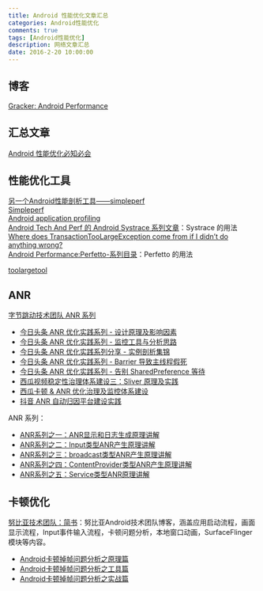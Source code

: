 ```yaml
---
title: Android 性能优化文章汇总
categories: Android性能优化
comments: true
tags: [Android性能优化]
description: 网络文章汇总
date: 2016-2-20 10:00:00
---
```


## 博客

[Gracker: Android Performance](https://androidperformance.com/#)

## 汇总文章

[Android 性能优化必知必会](https://www.androidperformance.com/2018/05/07/Android-performance-optimization-skills-and-tools/#)    

## 性能优化工具

[另一个Android性能剖析工具——simpleperf](https://zhuanlan.zhihu.com/p/25277481)    
[Simpleperf](https://developer.android.com/ndk/guides/simpleperf?hl=zh-cn)    
[Android application profiling](https://android.googlesource.com/platform/system/extras/+/refs/heads/main/simpleperf/doc/android_application_profiling.md)    
[Android Tech And Perf 的 Android Systrace 系列文章](https://www.androidperformance.com/2019/05/28/Android-Systrace-About/#)：Systrace 的用法    
[Where does TransactionTooLargeException come from if I didn’t do anything wrong?](https://proandroiddev.com/where-does-transactiontoolargeexception-come-from-if-i-didnt-do-anything-wrong-792843835d4f)    
[Android Performance:Perfetto-系列目录](https://www.androidperformance.com/2024/03/27/Android-Perfetto-101/#/Perfetto-%E7%B3%BB%E5%88%97%E7%9B%AE%E5%BD%95)：Perfetto 的用法


[toolargetool](https://github.com/guardian/toolargetool)    

## ANR

[字节跳动技术团队 ANR 系列](https://mp.weixin.qq.com/mp/appmsgalbum?__biz=MzI1MzYzMjE0MQ==&action=getalbum&album_id=1780091311874686979&scene=173&from_msgid=2247488116&from_itemidx=1&count=3&nolastread=1#wechat_redirect)    
 - [今日头条 ANR 优化实践系列 - 设计原理及影响因素 ](https://mp.weixin.qq.com/s?__biz=MzI1MzYzMjE0MQ==&mid=2247488116&idx=1&sn=fdf80fa52c57a3360ad1999da2a9656b&chksm=e9d0d996dea750807aadc62d7ed442948ad197607afb9409dd5a296b16fb3d5243f9224b5763&scene=178&cur_album_id=1780091311874686979#rd)
 - [今日头条 ANR 优化实践系列 - 监控工具与分析思路 ](https://mp.weixin.qq.com/s?__biz=MzI1MzYzMjE0MQ==&mid=2247488182&idx=1&sn=6337f1b51d487057b162064c3e24c439&chksm=e9d0d954dea75042193ed09f30eb8ba0acd93870227c5d33b33361b739a03562afb685df9215&scene=178&cur_album_id=1780091311874686979#rd)
 - [ 今日头条 ANR 优化实践系列分享 - 实例剖析集锦 ](https://mp.weixin.qq.com/s?__biz=MzI1MzYzMjE0MQ==&mid=2247488243&idx=1&sn=1f948e0ef616c6dfe54513a2a94357be&chksm=e9d0d911dea75007f36b3701b51842b9fa40969fe8175c2cb4aecf96793504602c574945d636&scene=178&cur_album_id=1780091311874686979#rd)
 - [ 今日头条 ANR 优化实践系列 - Barrier 导致主线程假死 ](https://mp.weixin.qq.com/s?__biz=MzI1MzYzMjE0MQ==&mid=2247488314&idx=1&sn=559e52288ae2730a580fcd550f22d895&chksm=e9d0d8d8dea751ceecb715d472796f0c678a9358abf91eb279cdb0576329595e87531e221438&scene=178&cur_album_id=1780091311874686979#rd)
 - [ 今日头条 ANR 优化实践系列 - 告别 SharedPreference 等待 ](https://mp.weixin.qq.com/s?__biz=MzI1MzYzMjE0MQ==&mid=2247488558&idx=1&sn=27dda3c3630116d37ab56a8c7bdf1382&chksm=e9d0dfccdea756daed46b340fb8021b57ea8cc300e58bdb59f0305f8290704984308a089bf2d&scene=178&cur_album_id=1780091311874686979#rd)
 - [ 西瓜视频稳定性治理体系建设三：Sliver 原理及实践 ](https://mp.weixin.qq.com/s?__biz=MzI1MzYzMjE0MQ==&mid=2247489902&idx=1&sn=bfdf9f48dc6dc973722b5dcab9cd5882&chksm=e9d0d28cdea75b9ad255eb5de227240d2e6f0e9d66e562d3f49cf69f8ed4127c9954ef21bb6d&scene=178&cur_album_id=1780091311874686979#rd)
 - [ 西瓜卡顿 & ANR 优化治理及监控体系建设 ](https://mp.weixin.qq.com/s?__biz=MzI1MzYzMjE0MQ==&mid=2247489949&idx=1&sn=01948c047c0ce203956a3cf81dd20e83&chksm=e9d0d27fdea75b697e70a665b4c6912a8081649700766cf007a7b75d420a57089fe06d2e85b0&scene=178&cur_album_id=1780091311874686979&poc_token=HCkNZ2WjlVAuvciKFnHtUseZAdIEwaKjmM2Hj8bZ)
 - [抖音 ANR 自动归因平台建设实践 ](https://mp.weixin.qq.com/s/ZMkj-VvG5sFfTCfIcFa4mg)

ANR 系列：    
 - [ANR系列之一：ANR显示和日志生成原理讲解](https://blog.csdn.net/rzleilei/article/details/120720918)
 - [ANR系列之二：Input类型ANR产生原理讲解](https://blog.csdn.net/rzleilei/article/details/127118071)
 - [ANR系列之三：broadcast类型ANR产生原理讲解](https://blog.csdn.net/rzleilei/article/details/127401168)
 - [ANR系列之四：ContentProvider类型ANR产生原理讲解](https://blog.csdn.net/rzleilei/article/details/128039319)
 - [ANR系列之五：Service类型ANR原理讲解](https://blog.csdn.net/rzleilei/article/details/128491937)

## 卡顿优化

[努比亚技术团队：简书](https://www.jianshu.com/u/167b54662111)：努比亚Android技术团队博客，涵盖应用启动流程，画面显示流程，Input事件输入流程，卡顿问题分析，本地窗口动画，SurfaceFlinger模块等内容。    
 - [Android卡顿掉帧问题分析之原理篇](https://www.jianshu.com/p/386bbb5fa29a)
 - [Android卡顿掉帧问题分析之工具篇](https://www.jianshu.com/p/cf531a3af828)
 - [Android卡顿掉帧问题分析之实战篇](https://www.jianshu.com/p/f1a777551b70)

